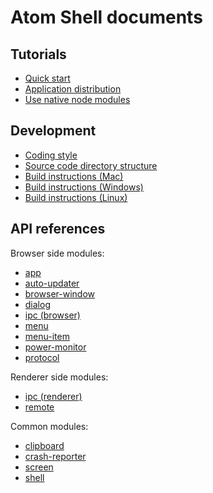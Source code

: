 # Atom Shell documents

## Tutorials

* [Quick start](tutorial/quick-start.md)
* [Application distribution](tutorial/application-distribution.md)
* [Use native node modules](tutorial/use-native-node-modules.md)

## Development

* [Coding style](development/coding-style.md)
* [Source code directory structure](development/source-code-directory-structure.md)
* [Build instructions (Mac)](development/build-instructions-mac.md)
* [Build instructions (Windows)](development/build-instructions-windows.md)
* [Build instructions (Linux)](development/build-instructions-linux.md)

## API references

Browser side modules:

* [app](api/app.md)
* [auto-updater](api/auto-updater.md)
* [browser-window](api/browser-window.md)
* [dialog](api/dialog.md)
* [ipc (browser)](api/ipc-browser.md)
* [menu](api/menu.md)
* [menu-item](api/menu-item.md)
* [power-monitor](api/power-monitor.md)
* [protocol](api/protocol.md)

Renderer side modules:

* [ipc (renderer)](api/ipc-renderer.md)
* [remote](api/remote.md)

Common modules:

* [clipboard](api/clipboard.md)
* [crash-reporter](api/crash-reporter.md)
* [screen](api/screen.md)
* [shell](api/shell.md)
